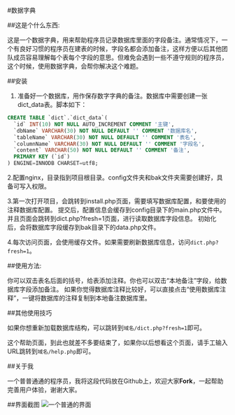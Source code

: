 #数据字典

##这是个什么东西:

这是一个数据字典，用来帮助程序员记录数据库里面的字段备注。通常情况下，一个有良好习惯的程序员在建表的时候，字段名都会添加备注，这样方便以后其他团队成员容易理解每个表每个字段的意思。但难免会遇到一些不遵守规则的程序员， 这个时候，使用数据字典，会帮你解决这个难题。


##安装
1. 准备好一个数据库，用作保存数字字典的备注。数据库中需要创建一张dict_data表。脚本如下：
```sql
CREATE TABLE `dict`.`dict_data`(  
  `id` INT(10) NOT NULL AUTO_INCREMENT COMMENT '主键',
  `dbName` VARCHAR(30) NOT NULL DEFAULT '' COMMENT '数据库名',
  `tableName` VARCHAR(30) NOT NULL DEFAULT '' COMMENT '表名',
  `columnName` VARCHAR(30) NOT NULL DEFAULT '' COMMENT '字段名',
  `content` VARCHAR(50) NOT NULL DEFAULT '' COMMENT '备注',
  PRIMARY KEY (`id`)
) ENGINE=INNODB CHARSET=utf8;
```
2.配置nginx，目录指到项目根目录。config文件夹和bak文件夹需要创建好，具备可写入权限。

3.第一次打开项目，会跳转到install.php页面，需要填写数据库配置，和要使用的注释数据库配置。
提交后，配置信息会缓存到config目录下的main.php文件中。并且页面会跳转到dict.php?fresh=1页面，进行读取数据库字段信息。
初始化后，会将数据库字段缓存到bak目录下的data.php文件。

4.每次访问页面，会使用缓存文件。如果需要刷新数据库信息，访问`dict.php?fresh=1`。


##使用方法:

你可以双击表名后面的括号，给表添加注释。你也可以双击“本地备注”字段，给数据库字段添加备注。 如果你觉得数据库注释比较好，可以直接点击“使用数据库注释”，一键将数据库的注释复制到本地备注数据库里。

##其他使用技巧

如果你想重新加载数据库结构，可以跳转到`域名/dict.php?fresh=1`即可。

这个帮助页面，到此也就差不多要结束了，如果你以后想看这个页面，请手工输入URL跳转到`域名/help.php`即可。

##关于我

一个普普通通的程序员，我将这段代码放在Github上，欢迎大家**Fork**，一起帮助完善用户体验，谢谢大家。

##界面截图
![一个普通的界面](https://ooo.0o0.ooo/2015/12/04/56613ab1d777a.png)
